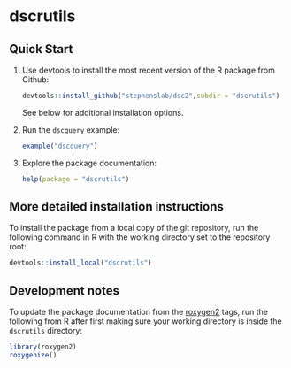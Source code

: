# dscrutils

## Quick Start

1. Use devtools to install the most recent version of the R package
   from Github:

   ```R
   devtools::install_github("stephenslab/dsc2",subdir = "dscrutils")
   ```

   See below for additional installation options.

2. Run the `dscquery` example:

   ```R
   example("dscquery")
   ```

3. Explore the package documentation:

   ```R
   help(package = "dscrutils")
   ```


## More detailed installation instructions

To install the package from a local copy of the git repository, run
the following command in R with the working directory set to the
repository root:

```R
devtools::install_local("dscrutils")
```

## Development notes

To update the package documentation from the
[roxygen2](http://r-pkgs.had.co.nz/man.html) tags, run the following
from R after first making sure your working directory is inside the
`dscrutils` directory:

```R
library(roxygen2)
roxygenize()
```
